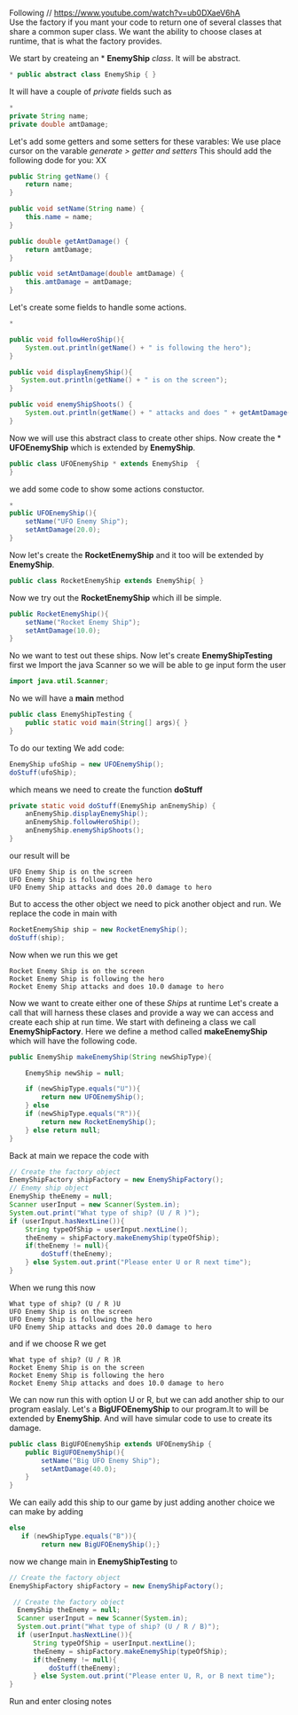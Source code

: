 Following //  https://www.youtube.com/watch?v=ub0DXaeV6hA <br/>
Use the factory if you mant your code to return one of several classes that share a common super class.
We want the ability to choose clases at runtime, that is what the factory provides.


We start by createing an * **EnemyShip** *class*. It will be abstract.
```java
* public abstract class EnemyShip { }
```
It will have a couple of *private* fields such as
```java
*
private String name;
private double amtDamage;

```
Let's add some getters and some setters for these varables:
We use place cursor on the varable *generate > getter and setters*
This should add the following dode for you:
XX
```java
public String getName() {
    return name;
}

public void setName(String name) {
    this.name = name;
}

public double getAmtDamage() {
    return amtDamage;
}

public void setAmtDamage(double amtDamage) {
    this.amtDamage = amtDamage;
}
```

Let's create some fields to handle some actions.
```java
*

public void followHeroShip(){
    System.out.println(getName() + " is following the hero");
}

public void displayEnemyShip(){
   System.out.println(getName() + " is on the screen");
}

public void enemyShipShoots() {
    System.out.println(getName() + " attacks and does " + getAmtDamage() + " damage to hero");
}
```
Now we will use this abstract class to create other ships.
Now create the * **UFOEnemyShip** which is extended by **EnemyShip**.
```java
public class UFOEnemyShip * extends EnemyShip  {
}
```
we add some code to show some actions constuctor.
```java
*
public UFOEnemyShip(){
    setName("UFO Enemy Ship");
    setAmtDamage(20.0);
}
```

Now let's create the **RocketEnemyShip**  and  it too will be extended by **EnemyShip**.
```java
public class RocketEnemyShip extends EnemyShip{ }
```
Now we try out the **RocketEnemyShip** which ill be simple.
```java
public RocketEnemyShip(){
    setName("Rocket Enemy Ship");
    setAmtDamage(10.0);
}
```
No we want to test out these ships.
Now let's create **EnemyShipTesting** first we Import the java Scanner
so we will be able to ge input form the user

```java
import java.util.Scanner;
```
No we  will have a **main** method
```java
public class EnemyShipTesting {
    public static void main(String[] args){ }
}
```
To do our texting
We add code:
```java
EnemyShip ufoShip = new UFOEnemyShip();
doStuff(ufoShip);
```
which means we need to create the function **doStuff**

```java
private static void doStuff(EnemyShip anEnemyShip) {
    anEnemyShip.displayEnemyShip();
    anEnemyShip.followHeroShip();
    anEnemyShip.enemyShipShoots();
}
```
our result will be
```run
UFO Enemy Ship is on the screen
UFO Enemy Ship is following the hero
UFO Enemy Ship attacks and does 20.0 damage to hero
```
But to access the other object we need to pick another object and run.
We replace the code in main with
```java
RocketEnemyShip ship = new RocketEnemyShip();
doStuff(ship);
```
Now when we run this we get
```run
Rocket Enemy Ship is on the screen
Rocket Enemy Ship is following the hero
Rocket Enemy Ship attacks and does 10.0 damage to hero
```
Now we want to create either one of these *Ships* at runtime
Let's create a call that will harness these clases and provide a way we can access and create each ship at run time.
We start with defineing a class we call **EnemyShipFactory**.
Here we define a method called **makeEnemyShip** which will have the following code.
```java
public EnemyShip makeEnemyShip(String newShipType){

    EnemyShip newShip = null;

    if (newShipType.equals("U")){
        return new UFOEnemyShip();
    } else
    if (newShipType.equals("R")){
        return new RocketEnemyShip();
    } else return null;
}
```
Back at main we repace the code with
```java
// Create the factory object
EnemyShipFactory shipFactory = new EnemyShipFactory();
// Enemy ship object
EnemyShip theEnemy = null;
Scanner userInput = new Scanner(System.in);
System.out.print("What type of ship? (U / R )");
if (userInput.hasNextLine()){
    String typeOfShip = userInput.nextLine();
    theEnemy = shipFactory.makeEnemyShip(typeOfShip);
    if(theEnemy != null){
        doStuff(theEnemy);
    } else System.out.print("Please enter U or R next time");
}
```
When we rung this now
```run
What type of ship? (U / R )U
UFO Enemy Ship is on the screen
UFO Enemy Ship is following the hero
UFO Enemy Ship attacks and does 20.0 damage to hero
```
and if we choose R we get
```run
What type of ship? (U / R )R
Rocket Enemy Ship is on the screen
Rocket Enemy Ship is following the hero
Rocket Enemy Ship attacks and does 10.0 damage to hero
```


We can now run this with option U or R, but we can add another ship to our program easlaly.
Let's a **BigUFOEnemyShip** to our program.It to will be extended by **EnemyShip**. 
And will have simular code to use to create its damage.
```java
public class BigUFOEnemyShip extends UFOEnemyShip {
    public BigUFOEnemyShip(){
        setName("Big UFO Enemy Ship");
        setAmtDamage(40.0);
    }
}
```
We can eaily add this ship to our game by just adding another choice we can make by adding
```java
else
   if (newShipType.equals("B")){
        return new BigUFOEnemyShip();}
```
now we change main in **EnemyShipTesting** to
```java
// Create the factory object
EnemyShipFactory shipFactory = new EnemyShipFactory();

 // Create the factory object
  EnemyShip theEnemy = null;
  Scanner userInput = new Scanner(System.in);
  System.out.print("What type of ship? (U / R / B)");
  if (userInput.hasNextLine()){
      String typeOfShip = userInput.nextLine();
      theEnemy = shipFactory.makeEnemyShip(typeOfShip);
      if(theEnemy != null){
          doStuff(theEnemy);
      } else System.out.print("Please enter U, R, or B next time");
}
```

Run and enter closing notes




